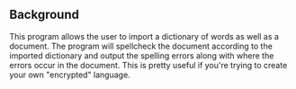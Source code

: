 ## **Background**
This program allows the user to import a dictionary of words as well as a document.
The program will spellcheck the document according to the imported dictionary and output
the spelling errors along with where the errors occur in the document.
This is pretty useful if you're trying to create your own "encrypted" language.
